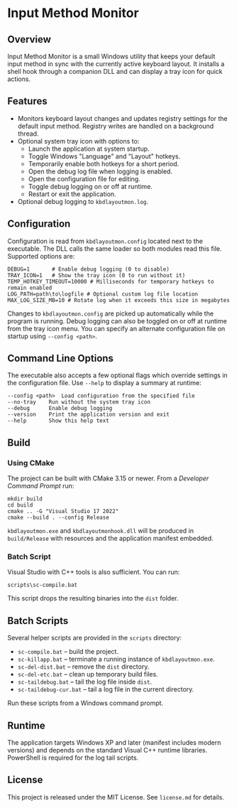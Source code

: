 # Input Method Monitor

## Overview
Input Method Monitor is a small Windows utility that keeps your default input method in sync with the currently active keyboard layout. It installs a shell hook through a companion DLL and can display a tray icon for quick actions.

## Features
- Monitors keyboard layout changes and updates registry settings for the default input method. Registry writes are handled on a background thread.
- Optional system tray icon with options to:
  - Launch the application at system startup.
  - Toggle Windows "Language" and "Layout" hotkeys.
  - Temporarily enable both hotkeys for a short period.
  - Open the debug log file when logging is enabled.
  - Open the configuration file for editing.
  - Toggle debug logging on or off at runtime.
  - Restart or exit the application.
- Optional debug logging to `kbdlayoutmon.log`.

## Configuration
Configuration is read from `kbdlayoutmon.config` located next to the executable. The DLL calls the same loader so both modules read this file. Supported options are:

```
DEBUG=1       # Enable debug logging (0 to disable)
TRAY_ICON=1   # Show the tray icon (0 to run without it)
TEMP_HOTKEY_TIMEOUT=10000 # Milliseconds for temporary hotkeys to remain enabled
LOG_PATH=path\to\logfile # Optional custom log file location
MAX_LOG_SIZE_MB=10 # Rotate log when it exceeds this size in megabytes
```

Changes to `kbdlayoutmon.config` are picked up automatically while the program is running.
Debug logging can also be toggled on or off at runtime from the tray icon menu.
You can specify an alternate configuration file on startup using `--config <path>`.

## Command Line Options
The executable also accepts a few optional flags which override settings in the
configuration file. Use `--help` to display a summary at runtime:

```
--config <path>  Load configuration from the specified file
--no-tray    Run without the system tray icon
--debug      Enable debug logging
--version    Print the application version and exit
--help       Show this help text
```

## Build

### Using CMake
The project can be built with CMake 3.15 or newer. From a *Developer Command Prompt* run:

```batch
mkdir build
cd build
cmake .. -G "Visual Studio 17 2022"
cmake --build . --config Release
```

`kbdlayoutmon.exe` and `kbdlayoutmonhook.dll` will be produced in `build/Release` with resources and the application manifest embedded.

### Batch Script
Visual Studio with C++ tools is also sufficient. You can run:

```batch
scripts\sc-compile.bat
```

This script drops the resulting binaries into the `dist` folder.

## Batch Scripts
Several helper scripts are provided in the `scripts` directory:

- `sc-compile.bat` – build the project.
- `sc-killapp.bat` – terminate a running instance of `kbdlayoutmon.exe`.
- `sc-del-dist.bat` – remove the `dist` directory.
- `sc-del-etc.bat` – clean up temporary build files.
- `sc-taildebug.bat` – tail the log file inside `dist`.
- `sc-taildebug-cur.bat` – tail a log file in the current directory.

Run these scripts from a Windows command prompt.

## Runtime
The application targets Windows XP and later (manifest includes modern versions) and depends on the standard Visual C++ runtime libraries. PowerShell is required for the log tail scripts.

## License
This project is released under the MIT License. See `license.md` for details.
